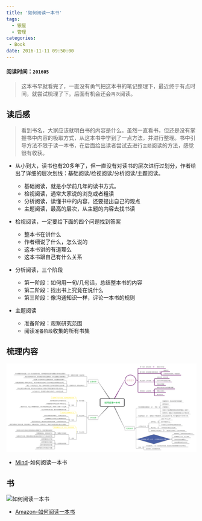 ```yaml
---
title: '如何阅读一本书'
tags:
  - 银屋
  - 管理
categories:
 - Book
date: 2016-11-11 09:50:00
---
```


#### 阅读时间：`201605`

> 这本书早就看完了，一直没有勇气把这本书的笔记整理下，最近终于有点时间，就尝试梳理了下。后面有机会还会`再次`阅读。

## 读后感

> 看到书名，大家应该就明白书的内容是什么。虽然一直看书，但还是没有掌握书中内容的吸取方式，从这本书中学到了一点方法，并进行整理。书中引导方法不限于读一本书，在后面给出读者尝试去进行`主题`阅读的方法，感觉很有收获。

<!--more-->

- 从小到大，读书也有20多年了，但一直没有对读书的层次进行过划分，作者给出了详细的层次划线：基础阅读/检视阅读/分析阅读/主题阅读。
  - 基础阅读，就是小学前几年的读书方式。
  - 检视阅读，通常大家说的浏览或者粗读
  - 分析阅读，读懂书中的内容，还要提出自己的观点
  - 主题阅读，最高的层次，从主题的内容去找书读

- 检视阅读，一定要给下面的四个问题找到答案
  - 整本书在讲什么
  - 作者细说了什么，怎么说的
  - 这本书讲的有道理么
  - 这本书跟自己有什么关系

- 分析阅读，三个阶段
  - 第一阶段：如何用一句/几句话，总结整本书的内容
  - 第二阶段：找出书上究竟在说什么
  - 第三阶段：像沟通知识一样，评论一本书的规则

- 主题阅读
  - 准备阶段：观察研究范围
  - 阅读`准备阶段`收集的所有书集

## 梳理内容

![如何阅读一本书](/img/book/%E5%A6%82%E4%BD%95%E9%98%85%E8%AF%BB%E4%B8%80%E6%9C%AC%E4%B9%A6.png)
- [Mind](https://github.com/aimer1124/GithubSource/blob/master/book)-如何阅读一本书

## 书

![如何阅读一本书](https://images-cn.ssl-images-amazon.com/images/I/51ri1xXxJcL._SX371_BO1,204,203,200_.jpg)
- [Amazon-如何阅读一本书](https://www.amazon.cn/%E5%A6%82%E4%BD%95%E9%98%85%E8%AF%BB%E4%B8%80%E6%9C%AC%E4%B9%A6-%E8%8E%AB%E6%8F%90%E9%BB%98%C2%B7J%C2%B7%E8%89%BE%E5%BE%B7%E5%8B%92/dp/B00IX8NX5A/ref=sr_1_1?ie=UTF8&qid=1478829491&sr=8-1&keywords=%E5%A6%82%E4%BD%95%E9%98%85%E8%AF%BB%E4%B8%80%E6%9C%AC%E4%B9%A6)
